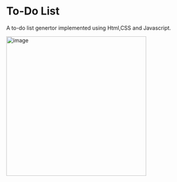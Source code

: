 # To-Do List
A to-do list genertor implemented using Html,CSS and Javascript.

<img width="369" alt="image" src="https://user-images.githubusercontent.com/73845017/145413735-2ed03948-b1ef-4b6e-94cc-62bf68ccbcf6.png">


